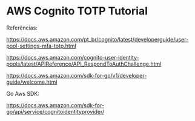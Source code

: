 # AWS Cognito TOTP Tutorial

Referências:

https://docs.aws.amazon.com/pt_br/cognito/latest/developerguide/user-pool-settings-mfa-totp.html

https://docs.aws.amazon.com/cognito-user-identity-pools/latest/APIReference/API_RespondToAuthChallenge.html

https://docs.aws.amazon.com/sdk-for-go/v1/developer-guide/welcome.html

Go Aws SDK:

https://docs.aws.amazon.com/sdk-for-go/api/service/cognitoidentityprovider/
